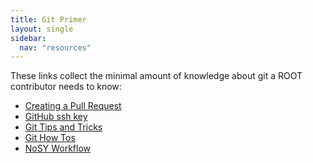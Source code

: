 ```yaml
---
title: Git Primer
layout: single
sidebar:
  nav: "resources"
---
```


These links collect the minimal amount of knowledge about git a ROOT contributor
needs to know:

 - [Creating a Pull Request](Creating_PR)
 - [GitHub ssh key](GitHub_ssh_key)
 - [Git Tips and Tricks](Git_Tips_and_Tricks)
 - [Git How Tos](Git_How_Tos)
 - [NoSY Workflow](NoSY_Workflow)

